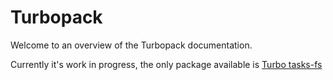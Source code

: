 # Turbopack

Welcome to an overview of the Turbopack documentation.

Currently it's work in progress, the only package available is [Turbo tasks-fs](turbo_tasks_fs/index.html)

[comment]: # 'Temporary index page document'
